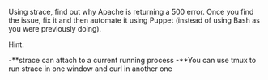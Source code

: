 Using strace, find out why Apache is returning a 500 error. Once you find the issue, fix it and then automate it using Puppet (instead of using Bash as you were previously doing).

Hint:

-**strace can attach to a current running process
-**You can use tmux to run strace in one window and curl in another one

